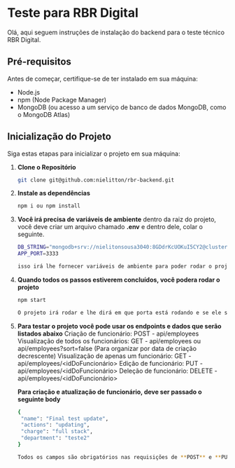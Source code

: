 # Teste para RBR Digital

Olá, aqui seguem instruções de instalação do backend para o teste técnico RBR Digital.

## Pré-requisitos

Antes de começar, certifique-se de ter instalado em sua máquina:

- Node.js
- npm (Node Package Manager)
- MongoDB (ou acesso a um serviço de banco de dados MongoDB, como o MongoDB Atlas)

## Inicialização do Projeto

Siga estas etapas para inicializar o projeto em sua máquina:

1. **Clone o Repositório**

   ```bash
   git clone git@github.com:nielitton/rbr-backend.git

2. **Instale as dependências**

   ```bash
   npm i ou npm install

3. **Você irá precisa de variáveis de ambiente**
   dentro da raiz do projeto, você deve criar um arquivo chamado **.env** e dentro dele, colar o seguinte.

   ```bash
   DB_STRING="mongodb+srv://nielitonsousa3040:8GDdrKcUOKuI5CY2@cluster0.xyrqk8w.mongodb.net/?retryWrites=true&w=majority&appName=Cluster0"
   APP_PORT=3333

   isso irá lhe fornecer variáveis de ambiente para poder rodar o projeto.

4. **Quando todos os passos estiverem concluídos, você podera rodar o projeto**
   
   ```bash
   npm start 

   O projeto irá rodar e lhe dirá em que porta está rodando e se ele se conectou com o banco ou não

5. **Para testar o projeto você pode usar os endpoints e dados que serão listados abaixo**
   Criação de funcionário: POST - api/employees
   Visualização de todos os funcionários: GET - api/employees ou api/employees?sort=false (Para organizar por data de criação decrescente)
   Visualização de apenas um funcionário: GET - api/employees/<idDoFuncionário>
   Edição de funcionário: PUT - api/employees/<idDoFuncionário>
   Deleção de funcionário: DELETE - api/employees/<idDoFuncionário>

   **Para criação e atualização de funcionário, deve ser passado o seguinte body**
   ```bash
   {
    "name": "Final test update",
    "actions": "updating",
    "charge": "full stack",
    "department": "teste2"
   }

   Todos os campos são obrigatórios nas requisições de **POST** e **PUT**